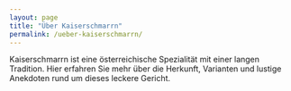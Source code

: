 ```yaml
---
layout: page
title: "Über Kaiserschmarrn"
permalink: /ueber-kaiserschmarrn/
---
```


Kaiserschmarrn ist eine österreichische Spezialität mit einer langen Tradition. Hier erfahren Sie mehr über die Herkunft, Varianten und lustige Anekdoten rund um dieses leckere Gericht.
